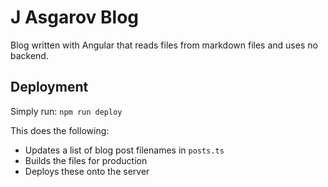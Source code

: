 # J Asgarov Blog

Blog written with Angular that reads files from markdown files and uses no backend. 

## Deployment
Simply run: `npm run deploy`

This does the following:

- Updates a list of blog post filenames in `posts.ts`
- Builds the files for production
- Deploys these onto the server
